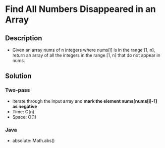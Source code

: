 # Find All Numbers Disappeared in an Array

## Description

* Given an array nums of n integers where nums[i] is in the range [1, n], return an array of all the integers in the range [1, n] that do not appear in nums.

## Solution

### Two-pass

* iterate through the input array and **mark the element nums[nums[i]-1] as negative**
* Time: O(n)
* Space: O(1)

### Java

* absolute: Math.abs()
